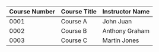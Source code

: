 | Course Number | Course Title    | Instructor Name |
| :-------------| :---------------| :---------------|
|  0001         | Course A        | John Juan       |
|  0002         | Course B        | Anthony Graham  |
|  0003         | Course C        | Martin Jones    |
